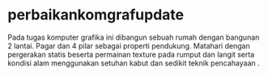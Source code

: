 perbaikankomgrafupdate
======================

Pada tugas komputer grafika ini dibangun sebuah rumah dengan bangunan 2 lantai. Pagar dan 4 pilar sebagai properti pendukung. Matahari dengan pergerakan statis beserta permainan texture pada rumput dan langit serta kondisi alam menggunakan setuhan kabut dan sedikit teknik pencahayaan . 
